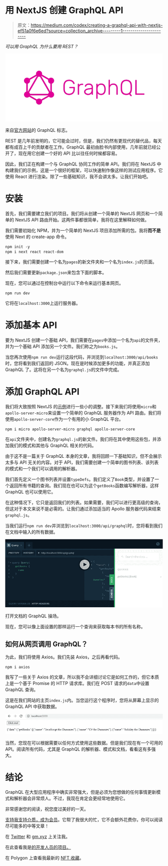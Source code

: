 # 用 NextJS 创建 GraphQL API

> 原文：<https://medium.com/codex/creating-a-graphql-api-with-nextjs-ef51a0f6e6ed?source=collection_archive---------1----------------------->

*可以用 GraphQL 为什么要用 REST？*

![](img/bf603a930ac5504f43a9f5a6accf1c8e.png)

来自[官方网站](https://graphql.org/)的 GraphQL 标志。

REST 是几年前发明的，它可能会过时，但是，我们仍然有更现代的替代品，每天都有成百上千的贡献者在工作。GraphQL 最初由脸书内部使用，几年前就已经公开了，现在用它创建一个好的 API 比以往任何时候都容易。

因此，我们正在构建一个与 GraphQL 协同工作的简单 API。我们将在 NextJS 中构建我们的示例，这是一个很好的框架，可以快速制作像这样的测试应用程序。它使用 React 进行渲染。除了一些基础知识，我不会讲太多。让我们开始吧。

# 安装

首先，我们需要建立我们的项目。我们将从创建一个简单的 NextJS 网页和一个简单的 NextJS API 路由开始。这两件事都很简单，我将在这里解释如何做。

我们需要初始化 NPM，并为一个简单的 NextJS 项目添加所需的包。我将**而不是**使用 Next 的 create-app 命令。

```
npm init -y
npm i next react react-dom
```

接下来，我们需要创建一个名为`pages`的新文件夹和一个名为`index.js`的页面。

然后我们需要更新`package.json`来包含下面的脚本。

现在，您可以通过在控制台中运行以下命令来运行基本网页。

```
npm run dev
```

它将在`localhost:3000`上运行服务器。

# 添加基本 API

要为 NextJS 创建一个基础 API，我们需要在`pages`中添加一个名为`api`的文件夹，并为一个基础 API 添加另一个文件。我们称之为`books.js`。

当您再次使用`npm run dev`运行这段代码，并浏览到`localhost:3000/api/books`时，您将看到我们返回的 JSON。现在是时候添加更多的功能，并真正添加 GraphQL 了。这将在另一个名为`graphql.js`的文件中完成。

# 添加 GraphQL API

我们将大致按照 NextJS 的[示例](https://github.com/vercel/next.js/blob/canary/examples/api-routes-graphql/)进行一些小的调整。接下来我们将使用`micro`和`apollo-server-micro`来设置一个简单的 GraphQL 服务器作为 API 路由。我们将使用`apollo-server-core`作为一个有用的小 GraphQL 平台。

```
npm i micro apollo-server-micro graphql apollo-server-core
```

在`api`文件夹中，创建名为`graphql.js`的新文件。我们将在其中使用这些包，并添加我们的模式和其他与 GraphQL 相关的代码。

由于这不是一篇关于 GraphQL 本身的文章，我将回顾一下基础知识，但不会展示太多与 API 无关的内容。对于 API，我们需要创建一个简单的图书列表、该列表的模式和一个我们可以调用的解析器。

我们首先定义一个图书列表并设置`typeDefs`。我们定义了`Book`类型，并设置了一个返回所有书籍的查询。我们现在也可以为这个`getBooks`函数编写解析器，这样 GraphQL 也可以使用它。

在这种情况下，它只是返回我们的列表。如果需要，我们可以进行更高级的查询，但这对于本文来说不是必需的。让我们通过添加适当的 Apollo 服务器代码来结束`graphql.js`。

当我们运行`npm run dev`并浏览到`localhost:3000/api/graphql`时，您将看到我们在文档中输入的所有数据。

![](img/83fbecd0a06700081084fd8b4f87d0cd.png)

打开文档的 GraphQL 操场。

现在，您可以像上面设置的那样运行一个查询来获取每本书的所有名称。

## 如何从网页调用 GraphQL？

为此，我们将使用 Axios。我们先装 Axios，之后再看代码。

```
npm i axios
```

我写了一些关于 Axios 的文章，所以我不会详细讨论它是如何工作的，但它本质上是一个基于 Promise 的 HTTP 请求库。我们在 POST 请求的`data`中设置 GraphQL 查询。

这是在我们网站的主页`index.js`内。当您运行这个程序时，您将从屏幕上显示的 GraphQL API 中获取数据。

![](img/8e2cf6ce75ab104c43e6743ad45d71c3.png)

当然，您现在可以根据需要以任何方式使用这些数据。但是我们现在有一个可用的 API。阅读所有代码，尤其是 GraphQL 的解析器、模式和文档，看看这有多强大。

# 结论

GraphQL 在大型应用程序中确实非常强大，但是必须为您想做的任何事情更新模式和解析器会非常烦人。不过，我现在肯定会更经常地使用它。

非常感谢您的阅读，祝您度过美好的一天。

[支持我支持介质，成为会员](https://mbvissers.medium.com/membership)。它帮了我很大的忙，它不会额外花费你，你可以阅读尽可能多的中等文章！

在 [Twitter](https://twitter.com/0xmbvissers) 和 [gm.xyz](https://gm.xyz/u/mbvissers.eth) 上关注我。

在此查看我是[的开发人员的项目。](https://kangaroomob.io/)

在 Polygon 上查看我最新的 [NFT 收藏](https://www.pixel-pizzas.com/)。